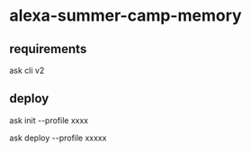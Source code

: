 # alexa-summer-camp-memory

## requirements
ask cli v2

## deploy

ask init --profile xxxx

ask deploy --profile xxxxx

